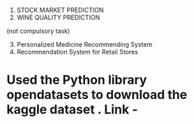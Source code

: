 1. STOCK MARKET PREDICTION
2. WINE QUALITY PREDICTION

(not compulsory task) 

3. Personalized Medicine Recommending System
4. Recommendation System for Retail Stores

# Used the Python library opendatasets to download the kaggle dataset . Link - 
